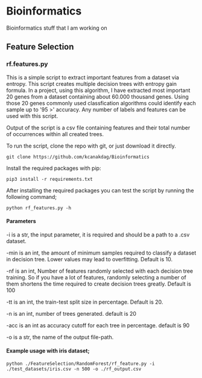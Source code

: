 # Bioinformatics
Bioinformatics stuff that I am working on


## Feature Selection

### rf.features.py

This is a simple script to extract important features from a dataset via entropy. This script creates multiple decision trees with entropy gain formula. In a project, using this algorithm, I have extracted most important 20 genes from a dataset containing about 60.000 thousand genes. Using those 20 genes commonly used classfication algorithms could identify each sample up to '95 >' accuracy. Any number of labels and features can be used with this script. 

Output of the script is a csv file containing features and their total number of occurrences within all created trees.


To run the script, clone the repo with git, or just download it directly. 
```
git clone https://github.com/kcanakdag/Bioinformatics
```

Install the required packages with pip:

```
pip3 install -r requirements.txt
```

After installing the required packages you can test the script by running the following command;
```
python rf_features.py -h
```


#### Parameters

-i is a str, the input parameter, it is required and should be a path to a .csv dataset.

-min is an int, the amount of minimum samples required to classify a dataset in decision tree. Lower values may lead to overfitting. Default is 10.

-nf is an int, Number of features randomly selected with each decision tree training. So if you have a lot of features, randomly selecting a number of them shortens the time required to create decision trees greatly. Default is 100

-tt is an int, the train-test split size in percentage. Default is 20.

-n is an int, number of trees generated. default is 20

-acc is an int as accuracy cutoff for each tree in percentage. default is 90

-o is a str, the name of the output file-path.


#### Example usage with iris dataset;
```
python ./FeatureSelection/RandomForest/rf_feature.py -i ./test_datasets/iris.csv -n 500 -o ./rf_output.csv
```
